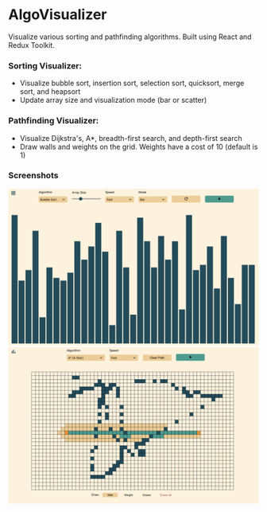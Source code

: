 # AlgoVisualizer
Visualize various sorting and pathfinding algorithms. Built using React and Redux Toolkit.

### Sorting Visualizer: 
- Visualize bubble sort, insertion sort, selection sort, quicksort, merge sort, and heapsort
- Update array size and visualization mode (bar or scatter)

### Pathfinding Visualizer: 
- Visualize Dijkstra's, A*, breadth-first search, and depth-first search
- Draw walls and weights on the grid. Weights have a cost of 10 (default is 1)

### Screenshots
![sorting-vis.png](https://github.com/sarah157/algo-vis/blob/master/screenshots/sorting-vis.png)
![pathfinding-vis.png](https://github.com/sarah157/algo-vis/blob/master/screenshots/pathfinding-vis.png)

